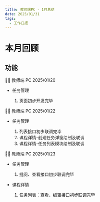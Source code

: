 ```yaml
---
title: 教师端PC - 1月总结
date: 2025/01/31
tags:
  - 工作日报
---
```


# 本月回顾

## 功能

👨‍🏫 教师端 PC 2025/01/20

- 任务管理

  1. 页面初步开发完毕

👨‍🏫 教师端 PC 2025/01/22

- 任务管理

  1. 列表接口初步联调完毕
  2. 课程详情-创建任务弹窗绘制及联调
  3. 课程详情-任务列表模块绘制及联调

👨‍🏫 教师端 PC 2025/01/23

- 任务管理

  1. 批阅、查看接口初步联调完毕

- 课程详情
  1. 任务列表：查看、编辑接口初步联调完毕
